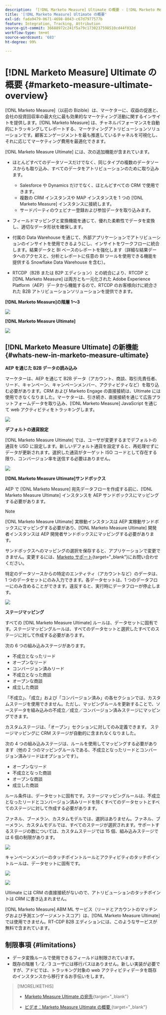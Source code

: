 ```yaml
---
description: 「[!DNL Marketo Measure] Ultimate の概要 - [!DNL Marketo Measure]」
title: '[!DNL Marketo Measure] Ultimate の概要'
exl-id: fada9479-0671-4698-8043-c67d7977577b
feature: Integration, Tracking, Attribution
source-git-commit: 36688972c241f5a79c1730237598510cd44f032d
workflow-type: tm+mt
source-wordcount: '683'
ht-degree: 99%

---
```


# [!DNL Marketo Measure] Ultimate の概要 {#marketo-measure-ultimate-overview}

[!DNL Marketo Measure]（以前の Bizible）は、マーケターに、収益の促進と、会社の投資回収率の最大化に最も効果的なマーケティング活動に関するインサイトを提供します。[!DNL Marketo Measure] は、チャネルパフォーマンスを自動的にトラッキングしてレポートする、マーケティングアトリビューションソリューションです。顧客エンゲージメントを最も推進しているチャネルを可視化し、それに応じてマーケティング費用を最適化できます。

[!DNL Marketo Measure Ultimate] には、次の追加機能が含まれています。

* ほとんどすべてのデータソースだけでなく、同じタイプの複数のデータソースからも取り込み、すべてのデータをアトリビューションのために取り込みます。
   * Salesforce や Dynamics だけでなく、ほとんどすべての CRM で使用できます。
   * 複数の CRM インスタンスや MAP インスタンスを 1 つの [!DNL Marketo Measure] インスタンスに接続します。
   * サードパーティのウェビナー登録および参加データを取り込みます。

* フィールドマッピングと変換機能を通じて、優れた柔軟性でデータを変換し、適切なデータ形状を確保します。

* 付属の Data Warehouse を通じて、外部アプリケーションでアトリビューションのインサイトを使用できるようにし、インサイトをワークフローに統合します。結果データと BI ベースのレポートを強化します（詳細な結果データへのアクセスと、分析とレポートに任意の BI ツールを使用できる機能を提供する Snowflake Data Warehouse を含む）。

* RTCDP（B2B または B2P エディション）との統合により、RTCDP と [!DNL Marketo Measure] は両方とも一元化された Adobe Experience Platform（AEP）データから機能するので、RTCDP のお客様向けに統合された B2B アトリビューションソリューションを提供できます。

**[!DNL Marketo Measure]の階層 1～3**

![](assets/marketo-measure-ultimate-overview-1.png)

**[!DNL Marketo Measure Ultimate]**

![](assets/marketo-measure-ultimate-overview-2.png)

## [!DNL Marketo Measure Ultimate] の新機能 {#whats-new-in-marketo-measure-ultimate}

**AEP を通じた B2B データの読み込み**

マーケターは、AEP を通じて B2B データ（アカウント、商談、取引先責任者、リード、キャンペーン、キャンペーンメンバー、アクティビティなど）を取り込む必要があります。CRM および Marketo Engage の直接接続は、Ultimate には使用できなくなりました。マーケターは、引き続き、直接接続を通じて広告プラットフォームデータを取り込み、[!DNL Marketo Measure] JavaScript を通じて web アクティビティをトラッキングします。

![](assets/marketo-measure-ultimate-overview-3.png)

**デフォルトの通貨設定**

[!DNL Marketo Measure Ultimate] では、ユーザが変更するまでデフォルトの通貨を USD に設定します。新しいデフォルト通貨を設定すると、再処理せずにデータが更新されます。選択した通貨がターゲット ISO コードとして存在する限り、コンバージョン率を送信する必要はありません。

![](assets/marketo-measure-ultimate-overview-4.png)

**[!DNL Marketo Measure Ultimate]サンドボックス**

AEP で [!DNL Marketo Measure] 宛先データフローを作成する前に、[!DNL Marketo Measure Ultimate] インスタンスを AEP サンドボックスにマッピングする必要があります。

>[!NOTE]
>
>[!DNL Marketo Measure Ultimate] 実稼動インスタンスは AEP 実稼動サンドボックスにマッピングする必要があり、[!DNL Marketo Measure Ultimate] 開発者インスタンスは AEP 開発者サンドボックスにマッピングする必要があります。

サンドボックスへのマッピングの選択を保存すると、アプリケーションで変更できません。変更するには、[Marketo サポート](https://nation.marketo.com/t5/support/ct-p/Support){target="_blank"}にお問い合わせください。

特定のデータソースからの特定のエンティティ（アカウントなど）のデータは、1 つのデータセットにのみ入力できます。各データセットは、1 つのデータフローにのみ含めることができます。違反すると、実行時にデータフローが停止します。

![](assets/marketo-measure-ultimate-overview-5.png)

**ステージマッピング**

すべての [!DNL Marketo Measure Ultimate] ルールは、データセットに固有です。ステージマッピングルールは、すべてのデータセットと選択したすべてのステージに対して作成する必要があります。

次の 6 つの組み込みステージがあります。

* 不成立となったリード
* オープンなリード
* コンバージョン済みリード
* 不成立となった商談
* オープンな商談
* 成立した商談

「不成立」、「成立」および「コンバージョン済み」の各セクションでは、カスタムステージを使用できません。ただし、マッピングルールを更新することで、ソースデータを組み込みの不成立／成立／コンバージョン済みステージにマッピングできます。

カスタムステージは、「オープン」セクションに対してのみ定義できます。
ステージマッピングに CRM ステージが自動的に含まれなくなりました。

次の 4 つの組み込みステージは、ルールを使用してマッピングする必要があります（他の 2 つのマッピングルールである、不成立となったリードとコンバージョン済みリードはオプションです）。

* オープンなリード
* 不成立となった商談
* オープンな商談
* 成立した商談

ルール条件は、データセットに固有です。ステージマッピングルールは、不成立となったリードとコンバージョン済みリードを除くすべてのデータセットとすべてのステージに対して作成する必要があります。

ファネル、ブーメラン、カスタムモデルでは、選択はありません。ファネル、ブーメラン、カスタムモデルでは、すべてのステージが選択されます。サポートするステージの数については、カスタムステージでは 15 個、組み込みステージでは 6 個の制限があります。

![](assets/marketo-measure-ultimate-overview-6.png)

キャンペーンメンバーのタッチポイントルールとアクティビティのタッチポイントルールは、データセットに固有です。

![](assets/marketo-measure-ultimate-overview-7.png)

![](assets/marketo-measure-ultimate-overview-8.png)

Ultimate には CRM の直接接続がないので、アトリビューションのタッチポイントは CRM に書き込まれません。

[!DNL Marketo Measure] ABM ML サービス（リードとアカウントのマッチングおよび予測エンゲージメントスコア）は、[!DNL Marketo Measure Ultimate] では使用できません。RT-CDP B2B エディションには、このようなサービスが無料で含まれています。

## 制限事項 {#limitations}

* データ変換ルールで使用できるフィールドは制限されています。
* 既存の階層 1／2／3 ユーザには移行パスはありません。新しい実装が必要ですが、アドビでは、トラッキング対象の web アクティビティデータを既存のインスタンスから移行するお手伝いをします。

>[!MORELIKETHIS]
>
>* [Marketo Measure Ultimate の宛先](https://experienceleague.adobe.com/docs/experience-platform/destinations/catalog/adobe/marketo-measure-ultimate.html?lang=ja){target="_blank"}
>
>* [ ビデオ：Marketo Measure Ultimate の概要 ](https://experienceleague.adobe.com/en/docs/marketo-measure-learn/tutorials/marketo-measure-ultimate/overview){target="_blank"}
